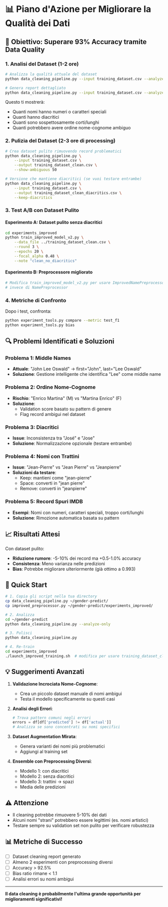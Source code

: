 # 📊 Piano d'Azione per Migliorare la Qualità dei Dati

## 🎯 Obiettivo: Superare 93% Accuracy tramite Data Quality

### 1. **Analisi del Dataset** (1-2 ore)

```bash
# Analizza la qualità attuale del dataset
python data_cleaning_pipeline.py --input training_dataset.csv --analyze-only --show-ambiguous 100

# Genera report dettagliato
python data_cleaning_pipeline.py --input training_dataset.csv --analyze-only > dataset_quality_report.txt
```

Questo ti mostrerà:
- Quanti nomi hanno numeri o caratteri speciali
- Quanti hanno diacritici
- Quanti sono sospettosamente corti/lunghi
- Quanti potrebbero avere ordine nome-cognome ambiguo

### 2. **Pulizia del Dataset** (2-3 ore di processing)

```bash
# Crea dataset pulito rimuovendo record problematici
python data_cleaning_pipeline.py \
    --input training_dataset.csv \
    --output training_dataset_clean.csv \
    --show-ambiguous 50

# Versione che mantiene diacritici (se vuoi testare entrambe)
python data_cleaning_pipeline.py \
    --input training_dataset.csv \
    --output training_dataset_clean_diacritics.csv \
    --keep-diacritics
```

### 3. **Test A/B con Dataset Pulito**

#### Esperimento A: Dataset pulito senza diacritici
```bash
cd experiments_improved
python train_improved_model_v2.py \
    --data_file ../training_dataset_clean.csv \
    --round 3 \
    --epochs 20 \
    --focal_alpha 0.48 \
    --note "clean_no_diacritics"
```

#### Esperimento B: Preprocessore migliorato
```python
# Modifica train_improved_model_v2.py per usare ImprovedNamePreprocessor
# invece di NamePreprocessor
```

### 4. **Metriche di Confronto**

Dopo i test, confronta:
```bash
python experiment_tools.py compare --metric test_f1
python experiment_tools.py bias
```

## 🔍 Problemi Identificati e Soluzioni

### Problema 1: **Middle Names**
- **Attuale**: "John Lee Oswald" → first="John", last="Lee Oswald"
- **Soluzione**: Gestione intelligente che identifica "Lee" come middle name

### Problema 2: **Ordine Nome-Cognome**
- **Rischio**: "Enrico Martina" (M) vs "Martina Enrico" (F)
- **Soluzione**: 
  - Validation score basato su pattern di genere
  - Flag record ambigui nel dataset

### Problema 3: **Diacritici**
- **Issue**: Inconsistenza tra "José" e "Jose"
- **Soluzione**: Normalizzazione opzionale (testare entrambe)

### Problema 4: **Nomi con Trattini**
- **Issue**: "Jean-Pierre" vs "Jean Pierre" vs "Jeanpierre"
- **Soluzioni da testare**:
  - Keep: mantieni come "jean-pierre"
  - Space: converti in "jean pierre"
  - Remove: converti in "jeanpierre"

### Problema 5: **Record Spuri IMDB**
- **Esempi**: Nomi con numeri, caratteri speciali, troppo corti/lunghi
- **Soluzione**: Rimozione automatica basata su pattern

## 📈 Risultati Attesi

Con dataset pulito:
- **Riduzione rumore**: -5-10% dei record ma +0.5-1.0% accuracy
- **Consistenza**: Meno varianza nelle predizioni
- **Bias**: Potrebbe migliorare ulteriormente (già ottimo a 0.993)

## 🚀 Quick Start

```bash
# 1. Copia gli script nella tua directory
cp data_cleaning_pipeline.py ~/gender-predict/
cp improved_preprocessor.py ~/gender-predict/experiments_improved/

# 2. Analizza
cd ~/gender-predict
python data_cleaning_pipeline.py --analyze-only

# 3. Pulisci
python data_cleaning_pipeline.py

# 4. Re-train
cd experiments_improved
./launch_improved_training.sh  # modifica per usare training_dataset_clean.csv
```

## 💡 Suggerimenti Avanzati

1. **Validazione Incrociata Nome-Cognome**:
   - Crea un piccolo dataset manuale di nomi ambigui
   - Testa il modello specificamente su questi casi

2. **Analisi degli Errori**:
   ```python
   # Trova pattern comuni negli errori
   errors = df[df['predicted'] != df['actual']]
   # Analizza se sono concentrati su nomi specifici
   ```

3. **Dataset Augmentation Mirata**:
   - Genera varianti dei nomi più problematici
   - Aggiungi al training set

4. **Ensemble con Preprocessing Diversi**:
   - Modello 1: con diacritici
   - Modello 2: senza diacritici
   - Modello 3: trattini → spazi
   - Media delle predizioni

## ⚠️ Attenzione

- Il cleaning potrebbe rimuovere 5-10% dei dati
- Alcuni nomi "strani" potrebbero essere legittimi (es. nomi artistici)
- Testare sempre su validation set non pulito per verificare robustezza

## 📊 Metriche di Successo

- [ ] Dataset cleaning report generato
- [ ] Almeno 2 esperimenti con preprocessing diversi
- [ ] Accuracy > 92.5%
- [ ] Bias ratio rimane < 1.1
- [ ] Analisi errori su nomi ambigui

---

**Il data cleaning è probabilmente l'ultima grande opportunità per miglioramenti significativi!**